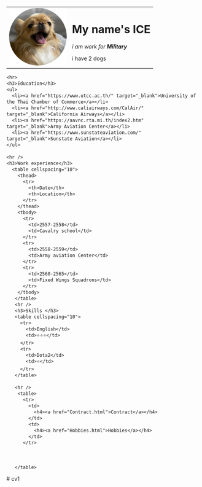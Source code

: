 <!DOCTYPE html>
<html lang="en" dir="ltr">
  <head>
    <meta charset="utf-8">
    <title></title>
  </head>
  <body>
    <table cellspacing="20">
      <tr>
        <td><img src="img/S__64725063-modified.png" width="150"    alt="Napasit Photo"/></td>
        <td>
          <h1>My name's ICE</h1>
          <p><em>i am work for <strong>Military</strong></em></p>
          <p>i have 2 dogs</p>
        </td>
    </table>


    <hr>
    <h3>Education</h3>
    <ul>
      <li><a href="https://www.utcc.ac.th/" target="_blank">University of the Thai Chamber of Commerce</a></li>
      <li><a href="http://www.caliairways.com/CalAir/" target="_blank">California Airways</a></li>
      <li><a href="https://aavnc.rta.mi.th/index2.htm" target="_blank">Army Aviation Center</a></li>
      <li><a href="https://www.sunstateaviation.com/" target="_blank">Sunstate Aviation</a></li>
    </ul>

    <hr />
    <h3>Work experience</h3>
      <table cellspacing="10">
        <thead>
          <tr>
            <th>Date</th>
            <th>Location</th>
          </tr>
        </thead>
        <tbody>
          <tr>
            <td>2557-2558</td>
            <td>Cavalry school</td>
          </tr>
          <tr>
            <td>2558-2559</td>
            <td>Army aviation Center</td>
          </tr>
          <tr>
            <td>2560-2565</td>
            <td>Fixed Wings Squadrons</td>
          </tr>
        </tbody>
       </table>
       <hr />
       <h3>Skills </h3>
       <table cellspacing="10">
         <tr>
           <td>English</td>
           <td>⭐⭐⭐</td>
         </tr>
         <tr>
           <td>Dota2</td>
           <td>⭐</td>
         </tr>
       </table>

       <hr />
        <table>
          <tr>
            <td>
              <h4><a href="Contract.html">Contract</a></h4>
            </td>
            <td>
              <h4><a href="Hobbies.html">Hobbies</a></h4>
            </td>
          </tr>



       </table>
  </body>
</html># cv1
